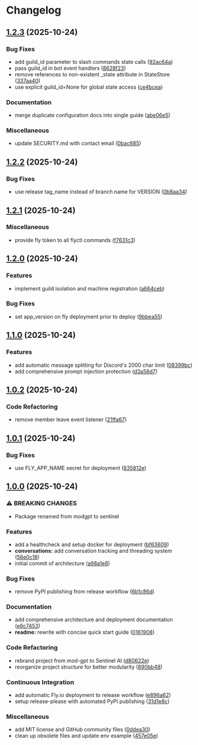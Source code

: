 # Changelog

## [1.2.3](https://github.com/lukeocodes/sentinel-ai/compare/v1.2.2...v1.2.3) (2025-10-24)


### Bug Fixes

* add guild_id parameter to slash commands state calls ([92ac64a](https://github.com/lukeocodes/sentinel-ai/commit/92ac64a6606dfae5322a11d01446a86d827af5f3))
* pass guild_id in bot event handlers ([8628f23](https://github.com/lukeocodes/sentinel-ai/commit/8628f2333ab4bbba37c3d71f7bccc5b66913ca4b))
* remove references to non-existent _state attribute in StateStore ([337aa40](https://github.com/lukeocodes/sentinel-ai/commit/337aa40e9c3826fdaf37d93111d67309df44513d))
* use explicit guild_id=None for global state access ([ce4bcea](https://github.com/lukeocodes/sentinel-ai/commit/ce4bcea2c313e880bcd1916f81255835149a6b80))


### Documentation

* merge duplicate configuration docs into single guide ([abe06e5](https://github.com/lukeocodes/sentinel-ai/commit/abe06e52ea06a9cd44bb2ee91dbe27483d8646af))


### Miscellaneous

* update SECURITY.md with contact email ([0bac685](https://github.com/lukeocodes/sentinel-ai/commit/0bac685f5f4561fabc88dd0d48c80c66d371106c))

## [1.2.2](https://github.com/lukeocodes/sentinel-ai/compare/v1.2.1...v1.2.2) (2025-10-24)


### Bug Fixes

* use release tag_name instead of branch name for VERSION ([0b8aa34](https://github.com/lukeocodes/sentinel-ai/commit/0b8aa346e2d94d4058ffb88c37d3b1d3a8284752))

## [1.2.1](https://github.com/lukeocodes/sentinel-ai/compare/v1.2.0...v1.2.1) (2025-10-24)


### Miscellaneous

* provide fly token to all flyctl commands ([f7631c3](https://github.com/lukeocodes/sentinel-ai/commit/f7631c3e6985797cb36c1ecea12a36c465ef9e34))

## [1.2.0](https://github.com/lukeocodes/sentinel-ai/compare/v1.1.0...v1.2.0) (2025-10-24)


### Features

* implement guild isolation and machine registration ([a664ceb](https://github.com/lukeocodes/sentinel-ai/commit/a664cebccca5d10eeef28c79533e32a9f61fc1c7))


### Bug Fixes

* set app_version on fly deployment prior to deploy ([9bbea55](https://github.com/lukeocodes/sentinel-ai/commit/9bbea556ca6b747311e122aa13751f8e82323be0))

## [1.1.0](https://github.com/lukeocodes/sentinel-ai/compare/v1.0.2...v1.1.0) (2025-10-24)


### Features

* add automatic message splitting for Discord's 2000 char limit ([08399bc](https://github.com/lukeocodes/sentinel-ai/commit/08399bcf29d8eba9e0b41bb7948634f9f81644e4))
* add comprehensive prompt injection protection ([d3a58d7](https://github.com/lukeocodes/sentinel-ai/commit/d3a58d7388ae6d2752b95d664ec7e319dd1e6e22))

## [1.0.2](https://github.com/lukeocodes/sentinel-ai/compare/v1.0.1...v1.0.2) (2025-10-24)


### Code Refactoring

* remove member leave event listener ([21ffa67](https://github.com/lukeocodes/sentinel-ai/commit/21ffa679121fb0a6e21b0cf7976ae5f2ffffffc9))

## [1.0.1](https://github.com/lukeocodes/sentinel-ai/compare/v1.0.0...v1.0.1) (2025-10-24)


### Bug Fixes

* use FLY_APP_NAME secret for deployment ([835812e](https://github.com/lukeocodes/sentinel-ai/commit/835812e5b171b0423da36cd27e22fe1234668c10))

## [1.0.0](https://github.com/lukeocodes/sentinel-ai/compare/v0.1.0...v1.0.0) (2025-10-24)


### ⚠ BREAKING CHANGES

* Package renamed from modgpt to sentinel

### Features

* add a healthcheck and setup docker for deployment ([bf63609](https://github.com/lukeocodes/sentinel-ai/commit/bf6360984a6e808a7ac8a4037fcf6ff6ef3fecd1))
* **conversations:** add conversation tracking and threading system ([56e0c18](https://github.com/lukeocodes/sentinel-ai/commit/56e0c18fe347a6668bdf849b52ef93d5bf8fc950))
* initial commit of architecture ([a98a1e8](https://github.com/lukeocodes/sentinel-ai/commit/a98a1e84de4bfe63a28de6540fd61ec488d67913))


### Bug Fixes

* remove PyPI publishing from release workflow ([6b1c86d](https://github.com/lukeocodes/sentinel-ai/commit/6b1c86d9d8abeaff3b96ba8293a76490349fbcfe))


### Documentation

* add comprehensive architecture and deployment documentation ([e6c7453](https://github.com/lukeocodes/sentinel-ai/commit/e6c7453452e8098048f742b0323522df9308ae20))
* **readme:** rewrite with concise quick start guide ([0161908](https://github.com/lukeocodes/sentinel-ai/commit/01619087511cfcba6789ecefccdc35339bd613b1))


### Code Refactoring

* rebrand project from mod-gpt to Sentinel AI ([d80622e](https://github.com/lukeocodes/sentinel-ai/commit/d80622e1e2fbc375dbbe1d13a67c47f3eb436ebc))
* reorganize project structure for better modularity ([890bb48](https://github.com/lukeocodes/sentinel-ai/commit/890bb48d31cb1c8875100dc2beed1716d228aee2))


### Continuous Integration

* add automatic Fly.io deployment to release workflow ([e896a62](https://github.com/lukeocodes/sentinel-ai/commit/e896a62c940af6141f43117dbd34e31b3383a584))
* setup release-please with automated PyPI publishing ([31d1e8c](https://github.com/lukeocodes/sentinel-ai/commit/31d1e8cdc294c6d0178bb8251088017ed6c96d1e))


### Miscellaneous

* add MIT license and GitHub community files ([0ddea30](https://github.com/lukeocodes/sentinel-ai/commit/0ddea30aa2a2103a43d7386ad0f4b8e75af54054))
* clean up obsolete files and update env example ([457e05e](https://github.com/lukeocodes/sentinel-ai/commit/457e05e02d57a150eb068320f48fbd6337d66f43))
